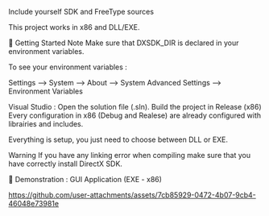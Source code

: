 Include yourself SDK and FreeType sources

This project works in x86 and DLL/EXE.

🚀 Getting Started
Note
Make sure that DXSDK_DIR is declared in your environment variables.

To see your environment variables :

Settings --> System --> About --> System Advanced Settings --> Environment Variables

Visual Studio :
Open the solution file (.sln).
Build the project in Release (x86)
Every configuration in x86 (Debug and Realese) are already configured with librairies and includes.

Everything is setup, you just need to choose between DLL or EXE.

Warning
If you have any linking error when compiling make sure that you have correctly install DirectX SDK.

🧪 Demonstration :
GUI Application (EXE - x86)


https://github.com/user-attachments/assets/7cb85929-0472-4b07-9cb4-46048e73981e
